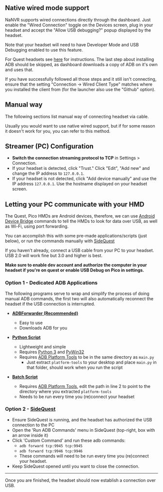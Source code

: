 ## Native wired mode support
NaNVR supports wired connections directly through the dashboard.
Just enable the "Wired Connection" toggle on the Devices screen, plug in your headset
and accept the "Allow USB debugging?" popup displayed by the headset.

Note that your headset will need to have Developer Mode and USB Debugging enabled to use this feature.

For Quest headsets see [here](https://developers.meta.com/horizon/documentation/native/android/mobile-device-setup/) for instructions.
The last step about installing ADB should be skipped, as dashboard downloads a copy of ADB on it's own and uses that.

If you have successfully followed all those steps and it still isn't connecting,
ensure that the setting "Connection -> Wired Client Type" matches where you installed the client from (for the launcher also use the "Github" option).

## Manual way
The following sections list manual way of connecting headset via cable.

Usually you would want to use native wired support, but if for some reason it doesn't work for you, you can refer to this method.

## Streamer (PC) Configuration

* **Switch the connection streaming protocol to TCP** in Settings > Connection.
* If your headset is detected, click "Trust." Click "Edit", "Add new" and change the IP address to `127.0.0.1`.
* If your headset is not detected, click "Add device manually" and use the IP address `127.0.0.1`. Use the hostname displayed on your headset screen.

## Letting your PC communicate with your HMD

The Quest, Pico HMDs are Android devices, therefore, we can use [Android Device Bridge](https://developer.android.com/studio/command-line/adb) commands to tell the HMDs to look for data over USB, as well as Wi-Fi, using port forwarding.

You can accomplish this with some pre-made applications/scripts (just below), or run the commands manually with [SideQuest](https://sidequestvr.com/setup-howto)

If you haven't already, connect a USB cable from your PC to your headset. USB 2.0 will work fine but 3.0 and higher is best.

**Make sure to enable dev account and authorize the computer in your headset if you're on quest or enable USB Debug on Pico in settings.**

### Option 1 - Dedicated ADB Applications

The following programs serve to wrap and simplify the process of doing manual ADB commands, the first two will also automatically reconnect the headset if the USB connection is interrupted.

* [**ADBForwarder (Recommended)**](https://github.com/alvr-org/ADBForwarder)
  
  * Easy to use
  * Downloads ADB for you

* [**Python Script**](https://gist.github.com/Bad-At-Usernames/684784f42cbb69e22688a21173ec263d)
  
  * Lightweight and simple
  * Requires [Python 3](https://www.python.org/downloads/) and [PyWin32](https://pypi.org/project/pywin32/)
  * Requires [ADB Platform Tools](https://developer.android.com/studio/releases/platform-tools) to be in the same directory as `main.py`
    * Just extract `platform-tools` to your desktop and place `main.py` in that folder, should work when you run the script

* [**Batch Script**](https://gist.github.com/AtlasTheProto/1f03c3aeac70c4af5b4f2fcd9b9273c0)
  
  * Requires [ADB Platform Tools](https://developer.android.com/studio/releases/platform-tools), edit the path in line 2 to point to the directory where you extracted `platform-tools`
  * Needs to be run every time you (re)connect your headset

### Option 2 - [SideQuest](https://sidequestvr.com/setup-howto)

* Ensure SideQuest is running, and the headset has authorized the USB connection to the PC
* Open the 'Run ADB Commands' menu in SideQuest (top-right, box with an arrow inside it)
* Click 'Custom Command' and run these adb commands:
  * `adb forward tcp:9945 tcp:9945`
  * `adb forward tcp:9946 tcp:9946`
  * These commands will need to be run every time you (re)connect your headset.
* Keep SideQuest opened until you want to close the connection.

***

Once you are finished, the headset should now establish a connection over USB.
